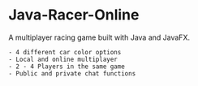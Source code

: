 # Java-Racer-Online

A multiplayer racing game built with Java and JavaFX.

	- 4 different car color options
	- Local and online multiplayer
	- 2 - 4 Players in the same game
	- Public and private chat functions